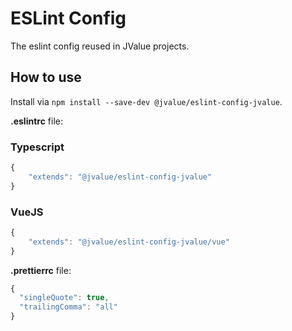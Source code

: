 # ESLint Config

The eslint config reused in JValue projects.

## How to use

Install via `npm install --save-dev @jvalue/eslint-config-jvalue`.

**.eslintrc** file:

### Typescript

```javascript
{
    "extends": "@jvalue/eslint-config-jvalue"
}
```

### VueJS

```javascript
{
    "extends": "@jvalue/eslint-config-jvalue/vue"
}
```


**.prettierrc** file:

```javascript
{
  "singleQuote": true,
  "trailingComma": "all"
}
```